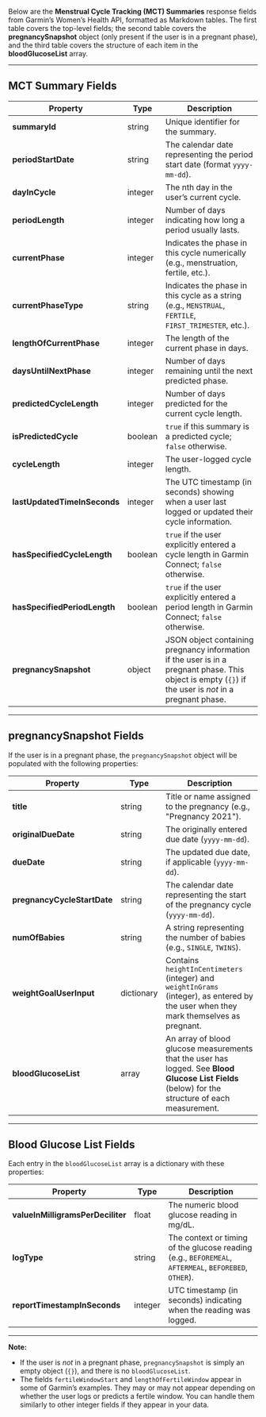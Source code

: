 Below are the **Menstrual Cycle Tracking (MCT) Summaries** response fields from Garmin’s Women’s Health API, formatted as Markdown tables. The first table covers the top-level fields; the second table covers the **pregnancySnapshot** object (only present if the user is in a pregnant phase), and the third table covers the structure of each item in the **bloodGlucoseList** array.

---

## MCT Summary Fields

| **Property**                 | **Type** | **Description**                                                                                                                                        |
| ---------------------------- | -------- | ------------------------------------------------------------------------------------------------------------------------------------------------------ |
| **summaryId**                | string   | Unique identifier for the summary.                                                                                                                     |
| **periodStartDate**          | string   | The calendar date representing the period start date (format `yyyy-mm-dd`).                                                                            |
| **dayInCycle**               | integer  | The nth day in the user’s current cycle.                                                                                                               |
| **periodLength**             | integer  | Number of days indicating how long a period usually lasts.                                                                                             |
| **currentPhase**             | integer  | Indicates the phase in this cycle numerically (e.g., menstruation, fertile, etc.).                                                                     |
| **currentPhaseType**         | string   | Indicates the phase in this cycle as a string (e.g., `MENSTRUAL`, `FERTILE`, `FIRST_TRIMESTER`, etc.).                                                 |
| **lengthOfCurrentPhase**     | integer  | The length of the current phase in days.                                                                                                               |
| **daysUntilNextPhase**       | integer  | Number of days remaining until the next predicted phase.                                                                                               |
| **predictedCycleLength**     | integer  | Number of days predicted for the current cycle length.                                                                                                 |
| **isPredictedCycle**         | boolean  | `true` if this summary is a predicted cycle; `false` otherwise.                                                                                        |
| **cycleLength**              | integer  | The user-logged cycle length.                                                                                                                          |
| **lastUpdatedTimeInSeconds** | integer  | The UTC timestamp (in seconds) showing when a user last logged or updated their cycle information.                                                     |
| **hasSpecifiedCycleLength**  | boolean  | `true` if the user explicitly entered a cycle length in Garmin Connect; `false` otherwise.                                                             |
| **hasSpecifiedPeriodLength** | boolean  | `true` if the user explicitly entered a period length in Garmin Connect; `false` otherwise.                                                            |
| **pregnancySnapshot**        | object   | JSON object containing pregnancy information if the user is in a pregnant phase. This object is empty (`{}`) if the user is _not_ in a pregnant phase. |

---

## pregnancySnapshot Fields

If the user is in a pregnant phase, the `pregnancySnapshot` object will be populated with the following properties:

| **Property**                | **Type**   | **Description**                                                                                                                                   |
| --------------------------- | ---------- | ------------------------------------------------------------------------------------------------------------------------------------------------- |
| **title**                   | string     | Title or name assigned to the pregnancy (e.g., "Pregnancy 2021").                                                                                 |
| **originalDueDate**         | string     | The originally entered due date (`yyyy-mm-dd`).                                                                                                   |
| **dueDate**                 | string     | The updated due date, if applicable (`yyyy-mm-dd`).                                                                                               |
| **pregnancyCycleStartDate** | string     | The calendar date representing the start of the pregnancy cycle (`yyyy-mm-dd`).                                                                   |
| **numOfBabies**             | string     | A string representing the number of babies (e.g., `SINGLE`, `TWINS`).                                                                             |
| **weightGoalUserInput**     | dictionary | Contains `heightInCentimeters` (integer) and `weightInGrams` (integer), as entered by the user when they mark themselves as pregnant.             |
| **bloodGlucoseList**        | array      | An array of blood glucose measurements that the user has logged. See **Blood Glucose List Fields** (below) for the structure of each measurement. |

---

## Blood Glucose List Fields

Each entry in the `bloodGlucoseList` array is a dictionary with these properties:

| **Property**                      | **Type** | **Description**                                                                                       |
| --------------------------------- | -------- | ----------------------------------------------------------------------------------------------------- |
| **valueInMilligramsPerDeciliter** | float    | The numeric blood glucose reading in mg/dL.                                                           |
| **logType**                       | string   | The context or timing of the glucose reading (e.g., `BEFOREMEAL`, `AFTERMEAL`, `BEFOREBED`, `OTHER`). |
| **reportTimestampInSeconds**      | integer  | UTC timestamp (in seconds) indicating when the reading was logged.                                    |

---

**Note:**

- If the user is _not_ in a pregnant phase, `pregnancySnapshot` is simply an empty object (`{}`), and there is no `bloodGlucoseList`.
- The fields `fertileWindowStart` and `lengthOfFertileWindow` appear in some of Garmin’s examples. They may or may not appear depending on whether the user logs or predicts a fertile window. You can handle them similarly to other integer fields if they appear in your data.
